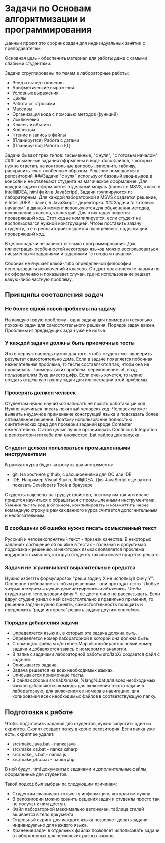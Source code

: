 # Задачи по Основам алгоритмизации и программирования
Данный проект это сборник задач для индивидуальных занятий с преподавателем.

Основная цель - обеспечить материал для работы даже с самыми слабыми студентами.

Задачи сгруппированы по темам в лабораторные работы:
- Ввод и вывод в консоль
- Арифметические выражения
- Условные выражения
- Циклы
- Работа со строками
- Массивы
- Организация кода с помощью методов (функций)
- Исключения
- Классы и объекты
- Коллекции
- Чтение и запись в файлы
- (Планируется) Работа с датами
- (Планируется) Работа с БД

Задачи бывают трех типов: письменные, "с нуля", "с готовым началом".
###Письменные задания оформлены в виде .docx файлов, в которых нужно ответить на контрольные вопросы, заполнить таблицу, раскрасить текст особенным образом. Решение помещается в репозиторий.
###Задачи "с нуля" используют базовый ввод-вывод в консоли и не отвлекают студента на магическое оформление. Для каждой задачи оформляется отдельный модуль (проект в MSVS, класс в IntellijIDEA, html файл в JavaScript). Задачи группируются по лабораторным. Для каждой лабораторной в MSVS создается решение, в IntellijIDEA - пакет, в JavaScript - директория.
###Задачи "с готовым началом" в данный момент используются для объяснения методов, исключений, классов, коллекций. Для этих задач пишется проверяющий код. Этот код не компилируется, если студент не воспользовался нужной конструкцией. Чтобы поставить задачу студенту, в его репозиторий создается пулл-реквест, содержащий проверяющий код.

В целом задачи не зависят от языка программирования. Для иллюстрации особенностей некоторых языков можно воспользоваться письменными заданиями и заданиями "с готовым началом".

Сборник не внушает какой-либо определенной философии использования исключений и классов. Он дает практические навыки по их оформлению и показывает случаи, где их использование решает какую-либо частную проблему.

## Принципы составления задач
### Не более одной новой проблемы на задачу
На каждую новую проблему - одна задача для примера и несколько похожих задач для самостоятельного решения. Порядок задач важен. Проблемы из предыдущих задач уже не новые.
### У каждой задачи должны быть приемочные тесты
Это в первую очередь нужно для того, чтобы студент мог проверить результат самостоятельно дома. Если в задаче появляется побочная нежелательная проблема, то тесты составляются так, чтобы она не проявилась. Примеры таких проблем: переполнение int, ввод пользователем букв вместо цифр. Если очень хочется, то нужно создать отдельную группу задач для иллюстрации этой проблемы.
### Проверять должен человек
Студентам нужно научиться написать не просто работающий код. Нужно научиться писать понятный человеку код. Человек сможет выявить неудачное применение конструкций языка и подсказать более оптимальное решение. Поэтому использование полностью синтетических сред для проверки заданий вроде Contester нежелательно. С этой целью лучше организовать Continious Integration в репозитории гитхаба или множество .bat файлов для запуска.
### Студент должен пользоваться промышленными инструментами
В рамках курса будут затронуты два инструмента:
- git. На хостинге github, с расширениями для ОС или IDE.
- IDE. Например Visual Studio, ItellijIDEA. Для JavaScript еще важно показать Developers Tools в браузере

Студенты нацелены на трудоустройство, поэтому им так или иначе придется научиться с обращаться с промышленными инструментами. Умение писать код в блокноте, компилировать и коммиттить через командную строку в рамках данного курса считается дополнительным и необязательным.
### В сообщении об ошибке нужно писать осмысленный текст
Русский и человекопонятный текст - признак качества. В некоторых заданиях сообщение об ошибке в тестах - полезная и допустимая подсказка к решению. В некоторых языках появляется проблема кодировок символов, которую студенту так или иначе придется решать.
### Задачи не ограничивают выразительные средства
Нужно избегать формулировок "реши задачу X не используя фичу Y". Основное требование к любым решениям - они проходят тесты. Любые хитрые алгоритмы нужно демонстрировать и объяснять. Чтобы студенты не использовали фичу Y, ее достаточно не рассказывать. Если вдруг студент узнал о ней самостоятельно и правильно применил, то решение задачи нужно принять, самостоятельность поощрить и предложить "ради интереса" решить задачу другим способом.
### Порядок добавления задачи
- Определяется язык(и), в которых эта задача должна быть.
- Определяется номер лабораторной в которой она должна быть.
- С помощью файла src/numbersMap.xlsx выбирается новый номер задачи и добавляется запись с номером по аналогии.
- В папке с задачами лабораторной работы src/labX/ создается файл с задачей.
- Описывается задача.
- Задача решается на всех необходимых языках.
- Описываются приемочные тесты.
- В файлах сборки src/labX/make_%lang%.bat для всех необходимых языков добавляются команды для включения текста задачи в лабораторную, для включения ее номера в навигацию, для копирования всех необходимых файлов в соответствующую папку.

## Подготовка к работе
Чтобы подготовить задания для студентов, нужно запустить один из скриптов. Скрипт создаст папку в корне репозитория. Если папка уже есть, скрипт ее удалит.
* src/make_java.bat - папка java
* src/make_cs.bat - папка csharp
* src/make_js.bat - папка js
* src/make_php.bat - папка php

В ней будут .html документы с задачами и дополнительные файлы, оформленные для студентов.

Такой подход был выбран по следующим причинам:
* Студентам скачивают только ту информацию, которая им нужна.
* В репозитории можно хранить решения задач и студенты просто так не получат к ним доступ.
* Файл лабораторной максимально автономен, таблица стилей вшивается в тело документа.
* Отдельный скрипт для каждого языка позволяет делать задачи индивидуально для каждого языка.
* Хранение задач в отдельных файлах позволяет использовать задачи в лабораторных для нескольких разных языков.
